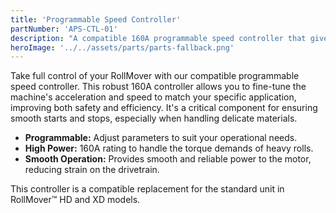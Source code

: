 ```yaml
---
title: 'Programmable Speed Controller'
partNumber: 'APS-CTL-01'
description: "A compatible 160A programmable speed controller that gives you precise control over your RollMover's power and acceleration."
heroImage: '../../assets/parts/parts-fallback.png'
---
```


Take full control of your RollMover with our compatible programmable speed controller. This robust 160A controller allows you to fine-tune the machine's acceleration and speed to match your specific application, improving both safety and efficiency. It's a critical component for ensuring smooth starts and stops, especially when handling delicate materials.

- **Programmable:** Adjust parameters to suit your operational needs.
- **High Power:** 160A rating to handle the torque demands of heavy rolls.
- **Smooth Operation:** Provides smooth and reliable power to the motor, reducing strain on the drivetrain.

This controller is a compatible replacement for the standard unit in RollMover™ HD and XD models.